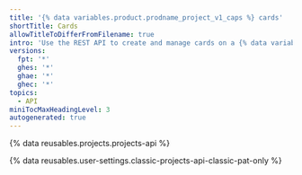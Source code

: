 ```yaml
---
title: '{% data variables.product.prodname_project_v1_caps %} cards'
shortTitle: Cards
allowTitleToDifferFromFilename: true
intro: 'Use the REST API to create and manage cards on a {% data variables.projects.projects_v1_board %}.'
versions:
  fpt: '*'
  ghes: '*'
  ghae: '*'
  ghec: '*'
topics:
  - API
miniTocMaxHeadingLevel: 3
autogenerated: true
---
```


{% data reusables.projects.projects-api %}

{% data reusables.user-settings.classic-projects-api-classic-pat-only %}


<!-- Content after this section is automatically generated -->
